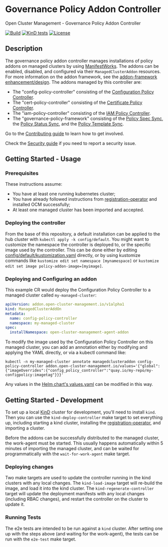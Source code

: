 [comment]: # ( Copyright Contributors to the Open Cluster Management project )

# Governance Policy Addon Controller

Open Cluster Management - Governance Policy Addon Controller

[![Build](https://img.shields.io/badge/build-Prow-informational)](https://prow.ci.openshift.org/?repo=stolostron%2Fgovernance-policy-addon-controller)
[![KinD tests](https://github.com/stolostron/governance-policy-addon-controller/actions/workflows/kind.yml/badge.svg?branch=main&event=push)](https://github.com/stolostron/governance-policy-addon-controller/actions/workflows/kind.yml)
[![License](https://img.shields.io/:license-apache-blue.svg)](http://www.apache.org/licenses/LICENSE-2.0.html)

## Description

The governance policy addon controller manages installations of policy addons on managed clusters by using [ManifestWorks](https://github.com/open-cluster-management-io/api/blob/main/docs/manifestwork.md).
The addons can be enabled, disabled, and configured via their `ManagedClusterAddon` resources.
For more information on the addon framework, see the [addon-framework enhancement/design](https://github.com/open-cluster-management-io/enhancements/tree/main/enhancements/sig-architecture/8-addon-framework).
The addons managed by this controller are:
- The "config-policy-controller" consisting of the [Configuration Policy Controller](https://github.com/stolostron/config-policy-controller).
- The "cert-policy-controller" consisting of the [Certificate Policy Controller](https://github.com/stolostron/cert-policy-controller).
- The "iam-policy-controller" consisting of the [IAM Policy Controller](https://github.com/stolostron/iam-policy-controller).
- The "governance-policy-framework" consisting of the [Policy Spec Sync](https://github.com/stolostron/governance-policy-spec-sync), the [Policy Status Sync](https://github.com/stolostron/governance-policy-status-sync), and the [Policy Template Sync](https://github.com/stolostron/governance-policy-template-sync).

Go to the [Contributing guide](CONTRIBUTING.md) to learn how to get involved.

Check the [Security guide](SECURITY.md) if you need to report a security issue.

## Getting Started - Usage

### Prerequisites

These instructions assume:

- You have at least one running kubernetes cluster;
- You have already followed instructions from [registration-operator](https://github.com/open-cluster-management-io/registration-operator) and installed OCM successfully;
- At least one managed cluster has been imported and accepted.

### Deploying the controller

From the base of this repository, a default installation can be applied to the hub cluster with `kubectl apply -k config/default`.
You might want to customize the namespace the controller is deployed to, or the specific image used by the controller.
This can be done either by editing [config/default/kustomization.yaml](./config/default/kustomization.yaml) directly, or by using kustomize commands like `kustomize edit set namespace [mynamespace]` or `kustomize edit set image policy-addon-image=[myimage]`.

### Deploying and Configuring an addon

This example CR would deploy the Configuration Policy Controller to a managed cluster called `my-managed-cluster`:

```yaml
apiVersion: addon.open-cluster-management.io/v1alpha1
kind: ManagedClusterAddOn
metadata:
  name: config-policy-controller
  namespace: my-managed-cluster
spec:
  installNamespace: open-cluster-management-agent-addon
```

To modify the image used by the Configuration Policy Controller on this managed cluster, you can add an annotation either by modifying and applying the YAML directly, or via a kubectl command like:

```shell
kubectl -n my-managed-cluster annotate managedclusteraddon config-policy-controller addon.open-cluster-management.io/values='{"global":{"imageOverrides":{"config_policy_controller":"quay.io/my-repo/my-configpolicy:imagetag"}}}'
```

Any values in the [Helm chart's values.yaml](./pkg/addon/configpolicy/manifests/managedclusterchart/values.yaml) can be modified in this way.

## Getting Started - Development

To set up a local [KinD](https://kind.sigs.k8s.io/) cluster for development, you'll need to install `kind`.
Then you can use the `kind-deploy-controller` make target to set everything up, including starting a kind cluster, installing the [registration-operator](https://github.com/open-cluster-management-io/registration-operator), and importing a cluster.

Before the addons can be successfully distributed to the managed cluster, the work-agent must be started.
This usually happens automatically within 5 minutes of importing the managed cluster, and can be waited for programmatically with the `wait-for-work-agent` make target.

### Deploying changes

Two make targets are used to update the controller running in the kind clusters with any local changes.
The `kind-load-image` target will re-build the image, and load it into the kind cluster.
The `kind-regenerate-controller` target will update the deployment manifests with any local changes (including RBAC changes), and restart the controller on the cluster to update it.

### Running Tests

The e2e tests are intended to be run against a `kind` cluster.
After setting one up with the steps above (and waiting for the work-agent), the tests can be run with the `e2e-test` make target.
<!---
Date: 03/04/2022
-->
